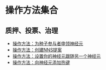 # 操作方法集合 
## 质押、投票、治理 
* [操作方法：为种子参与者申领神经元](操作方法：为种子参与者申领神经元.md)
* [操作方法：创建NNS提案](操作方法：创建NNS提案.md)
* [操作方法：设置你的神经元跟随另一个神经元](操作方法：设置你的神经元跟随另一个神经元.md)
* [操作方法：向神经元添加热键](操作方法：向神经元添加热键.md)
